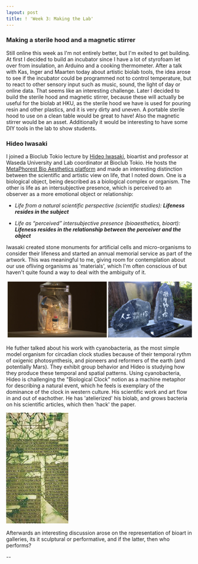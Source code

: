 ```yaml
---
layout: post
title: ! 'Week 3: Making the Lab'
---
```

### Making a sterile hood and a magnetic stirrer
Still online this week as I'm not entirely better, but I'm exited to get building. At first I decided to build an incubator since I have a lot of styrofoam let over from insulation, an Arduino and a cooking thermometer. After a talk with Kas, Inger and Maarten today about artistic biolab tools, the idea arose to see if the incubator could be programmed not to control temperature, but to react to other sensory input such as music, sound, the light of day or online data. That seems like an interesting challenge. Later I decided to build the sterile hood and magnetic stirrer, because these will actually be useful for the biolab at HKU, as the sterile hood we have is used for pouring resin and other plastics, and it is very dirty and uneven. A portable sterile hood to use on a clean table would be great to have! Also the magnetic stirrer would be an asset. Additionally it would be interesting to have some DIY tools in the lab to show students. 

### Hideo Iwasaki
I joined a Bioclub Tokio lecture by [Hideo Iwasaki](https://hideo-iwasaki.com/), bioartist and professor at Waseda University and Lab coordinator at Bioclub Tokio. He hosts the [MetaPhorest Bio Aesthetics platform](http://www.facebook.com/metaphorest.net) and made an interesting distinction between the scientific and artistic view on life, that I noted down. One is a biological object, being described as a biological complex or organism. The other is life as an intersubjective presence, which is perceived to an observer as a more emotional object or relationship:

- _Life from a natural scientific perspective (scientific studies): **Lifeness resides in the subject**_

- _Life as “perceived” intersubjective presence (bioaesthetics, bioart): **Lifeness resides in the relationship between the perceiver and the object**_

Iwasaki created stone monuments for artificial cells and micro-organisms to consider their lifeness and started an annual memorial service as part of the artwork. This was meaningful to me, giving room for contemplation about our use ofliving organisms as 'materials', which I'm often conscious of but haven't quite found a way to deal with the ambiguity of it. 

<img src="/images/iwasaki-memorial.png" alt="iwasaki"/>

He futher talked about his work with cyanobacteria, as the most simple model organism for circadian clock studies because of their temporal rythm of oxigenic photosynthesis, and pioneers and reformers of the earth (and potentially Mars). They exhibit group behavior and Hideo is studying how they produce these temporal and spatial patterns. Using cyanobacteria, Hideo is challenging the "Biological Clock" notion as a machine metaphor for describing a natural event, which he feels is exemplary of the dominance of the clock in western culture. His scientific work and art flow in and out of eachother. He has 'atelierized' his biolab, and grows bacteria on his scientific articles, which then 'hack' the paper. 

<img src="/images/iwasaki-papercut.jpg" alt="iwasaki2"/>

Afterwards an interesting discussion arose on the representation of bioart in galleries, its it sculptural or performative, and if the latter, then who performs?

--


